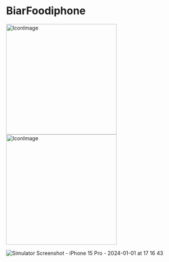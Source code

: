 # BiarFoodiphone
<img width="300" alt="IconImage" src="https://github.com/Emami-114/BiarFoodiphone/assets/114245656/707bf4b1-ffd7-4a43-9870-2f2f84be6434">
<img width="300" alt="IconImage" src="[https://github.com/Emami-114/BiarFoodiphone/assets/114245656/707bf4b1-ffd7-4a43-9870-2f2f84be6434](https://github.com/Emami-114/BiarFoodiphone/assets/114245656/5a858c65-08d2-48c3-bdac-9a97ab60d91d)">

![Simulator Screenshot - iPhone 15 Pro - 2024-01-01 at 17 16 43](https://github.com/Emami-114/BiarFoodiphone/assets/114245656/5a858c65-08d2-48c3-bdac-9a97ab60d91d)
